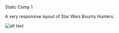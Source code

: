 Static Comp 1








A very responsive layout of Star Wars Bounty Hunters.

![alt text](.images/static-comp-challenge-one.jpg
 "Logo Title Text 1")





